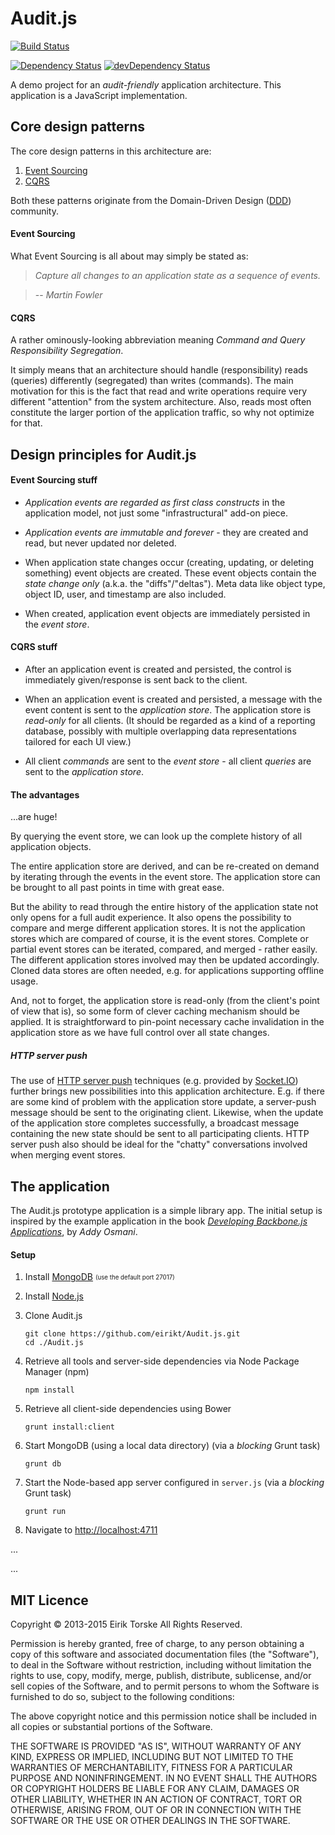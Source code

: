 # Audit.js

[![Build Status](https://travis-ci.org/eirikt/Audit.js.png?branch=master)](https://travis-ci.org/eirikt/Audit.js)

[![Dependency Status](https://david-dm.org/eirikt/Audit.js.png)](https://david-dm.org/eirikt/Audit.js)
[![devDependency Status](https://david-dm.org/eirikt/Audit.js/dev-status.png)](https://david-dm.org/eirikt/Audit.js#info=devDependencies)


A demo project for an _audit-friendly_ application architecture.
This application is a JavaScript implementation.


## Core design patterns

The core design patterns in this architecture are:

 1. [Event Sourcing][11]
 2. [CQRS][12]

Both these patterns originate from the Domain-Driven Design ([DDD][10]) community.

#### Event Sourcing

What Event Sourcing is all about may simply be stated as:

> _Capture all changes to an application state as a sequence of events._

> -- <cite>Martin Fowler</cite>

#### CQRS

A rather ominously-looking abbreviation meaning _Command and Query Responsibility Segregation_.

It simply means that an architecture should handle (responsibility) reads (queries) differently (segregated) than writes (commands).
The main motivation for this is the fact that read and write operations require very different "attention" from the system architecture.
Also, reads most often constitute the larger portion of the application traffic, so why not optimize for that.


## Design principles for Audit.js

#### Event Sourcing stuff

 * _Application events are regarded as first class constructs_ in the application model, not just some "infrastructural" add-on piece.

 * _Application events are immutable and forever_ - they are created and read, but never updated nor deleted.

 * When application state changes occur (creating, updating, or deleting something) event objects are created. These event objects contain the _state change only_ (a.k.a. the "diffs"/"deltas"). Meta data like object type, object ID, user, and timestamp are also included.

 * When created, application event objects are immediately persisted in the _event store_.

#### CQRS stuff

 * After an application event is created and persisted, the control is immediately given/response is sent back to the client.

 * When an application event is created and persisted, a message with the event content is sent to the _application store_. The application store is _read-only_ for all clients. (It should be regarded as a kind of a reporting database, possibly with multiple overlapping data representations tailored for each UI view.)

 * All client _commands_ are sent to the _event store_ - all client _queries_ are sent to the _application store_.

#### The advantages

...are huge!

By querying the event store, we can look up the complete history of all application objects.

The entire application store are derived, and can be re-created on demand by iterating through the events in the event store.
The application store can be brought to all past points in time with great ease.

But the ability to read through the entire history of the application state not only opens for a full audit experience.
It also opens the possibility to compare and merge different application stores.
It is not the application stores which are compared of course, it is the event stores.
Complete or partial event stores can be iterated, compared, and merged - rather easily.
The different application stores involved may then be updated accordingly.
Cloned data stores are often needed, e.g. for applications supporting offline usage.

And, not to forget, the application store is read-only (from the client's point of view that is), so some form of clever caching mechanism should be applied.
It is straightforward to pin-point necessary cache invalidation in the application store as we have full control over all state changes.

##### HTTP server push

The use of [HTTP server push][13] techniques (e.g. provided by [Socket.IO][24]) further brings new possibilities into this application architecture.
E.g. if there are some kind of problem with the application store update, a server-push message should be sent to the originating client.
Likewise, when the update of the application store completes successfully, a broadcast message containing the new state should be sent to all participating clients.
HTTP server push also should be ideal for the "chatty" conversations involved when merging event stores.


## The application

The Audit.js prototype application is a simple library app.
The initial setup is inspired by the example application in the book [_Developing Backbone.js Applications_][16], by _Addy Osmani_.

#### Setup

 1. Install [MongoDB][30] <sub><sup>(use the default port 27017)</sup></sub>

 1. Install [Node.js][35]

 1. Clone Audit.js

    ```
    git clone https://github.com/eirikt/Audit.js.git
    cd ./Audit.js
    ```
 1. Retrieve all tools and server-side dependencies via Node Package Manager (npm)

    ```
    npm install
    ```
 1. Retrieve all client-side dependencies using Bower

    ```
    grunt install:client
    ```
 1. Start MongoDB (using a local data directory) (via a _blocking_ Grunt task)

    ```
    grunt db
    ```
 1. Start the Node-based app server configured in `server.js` (via a _blocking_ Grunt task)

    ```
    grunt run
    ```
 1. Navigate to [http://localhost:4711](http://localhost:4711)


...

[10]: http://en.wikipedia.org/wiki/Domain-driven_design
[11]: http://martinfowler.com/eaaDev/EventSourcing.html
[12]: http://martinfowler.com/bliki/CQRS.html
[13]: http://en.wikipedia.org/wiki/Push_technology

[16]: http://addyosmani.github.io/backbone-fundamentals/#exercise-2-book-library---your-first-restful-backbone.js-app

[20]: http://jquery.com
[21]: http://backbonejs.org
[22]: http://marionettejs.com
[23]: http://requirejs.org
[24]: http://socket.io
[25]: http://amplifyjs.com
[26]: http://momentjs.com
[27]: http://twitter.github.io/bootstrap
[28]: http://requirejs.org

[30]: http://www.mongodb.org
[31]: http://mongoosejs.com

[35]: https://iojs.org
[36]: http://expressjs.com


...

## MIT Licence

Copyright © 2013-2015 Eirik Torske All Rights Reserved.

Permission is hereby granted, free of charge, to any person obtaining a copy of this software and associated documentation files (the "Software"), to deal in the Software without restriction, including without limitation the rights to use, copy, modify, merge, publish, distribute, sublicense, and/or sell copies of the Software, and to permit persons to whom the Software is furnished to do so, subject to the following conditions:

The above copyright notice and this permission notice shall be included in all copies or substantial portions of the Software.

THE SOFTWARE IS PROVIDED "AS IS", WITHOUT WARRANTY OF ANY KIND, EXPRESS OR IMPLIED, INCLUDING BUT NOT LIMITED TO THE WARRANTIES OF MERCHANTABILITY, FITNESS FOR A PARTICULAR PURPOSE AND NONINFRINGEMENT. IN NO EVENT SHALL THE AUTHORS OR COPYRIGHT HOLDERS BE LIABLE FOR ANY CLAIM, DAMAGES OR OTHER LIABILITY, WHETHER IN AN ACTION OF CONTRACT, TORT OR OTHERWISE, ARISING FROM, OUT OF OR IN CONNECTION WITH THE SOFTWARE OR THE USE OR OTHER DEALINGS IN THE SOFTWARE.
